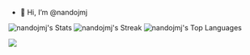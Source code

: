 - 👋 Hi, I’m @nandojmj

<!---
nandojmj/nandojmj is a ✨ special ✨ repository because its `README.md` (this file) appears on your GitHub profile.
You can click the Preview link to take a look at your changes.
--->

![nandojmj's Stats](https://github-readme-stats.vercel.app/api?username=nandojmj&theme=tokyonight&show_icons=true&hide_border=false&count_private=false)
![nandojmj's Streak](https://github-readme-streak-stats.herokuapp.com/?user=nandojmj&theme=tokyonight&hide_border=false)
![nandojmj's Top Languages](https://github-readme-stats.vercel.app/api/top-langs/?username=nandojmj&theme=tokyonight&show_icons=true&hide_border=false&layout=compact)

![](https://komarev.com/ghpvc/?username=nandojmj&color=blue)
